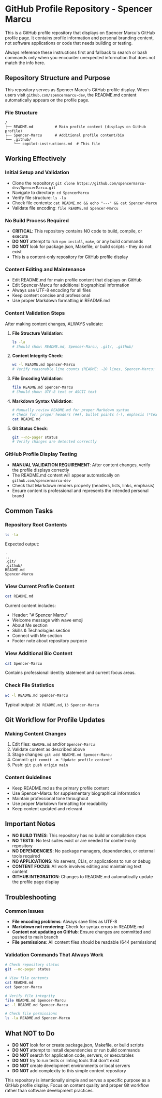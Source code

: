 # GitHub Profile Repository - Spencer Marcu

This is a GitHub profile repository that displays on Spencer Marcu's GitHub profile page. It contains profile information and personal branding content, not software applications or code that needs building or testing.

Always reference these instructions first and fallback to search or bash commands only when you encounter unexpected information that does not match the info here.

## Repository Structure and Purpose

This repository serves as Spencer Marcu's GitHub profile display. When users visit `github.com/spencermarcu-dev`, the README.md content automatically appears on the profile page.

### File Structure
```
/
├── README.md          # Main profile content (displays on GitHub profile)
├── Spencer-Marcu      # Additional profile content/bio
└── .github/
    └── copilot-instructions.md  # This file
```

## Working Effectively

### Initial Setup and Validation
- Clone the repository: `git clone https://github.com/spencermarcu-dev/SpencerMarcu.git`
- Navigate to directory: `cd SpencerMarcu`
- Verify file structure: `ls -la`
- Check file contents: `cat README.md && echo "---" && cat Spencer-Marcu`
- Validate file encoding: `file README.md Spencer-Marcu`

### No Build Process Required
- **CRITICAL**: This repository contains NO code to build, compile, or execute
- **DO NOT** attempt to run `npm install`, `make`, or any build commands
- **DO NOT** look for package.json, Makefile, or build scripts - they do not exist
- This is a content-only repository for GitHub profile display

### Content Editing and Maintenance
- Edit README.md for main profile content that displays on GitHub
- Edit Spencer-Marcu for additional biographical information
- Always use UTF-8 encoding for all files
- Keep content concise and professional
- Use proper Markdown formatting in README.md

### Content Validation Steps
After making content changes, ALWAYS validate:

1. **File Structure Validation**:
   ```bash
   ls -la
   # Should show: README.md, Spencer-Marcu, .git/, .github/
   ```

2. **Content Integrity Check**:
   ```bash
   wc -l README.md Spencer-Marcu
   # Verify reasonable line counts (README: ~20 lines, Spencer-Marcu: ~13 lines)
   ```

3. **File Encoding Validation**:
   ```bash
   file README.md Spencer-Marcu
   # Should show: UTF-8 text or ASCII text
   ```

4. **Markdown Syntax Validation**:
   ```bash
   # Manually review README.md for proper Markdown syntax
   # Check for: proper headers (##), bullet points (-), emphasis (*text*)
   cat README.md
   ```

5. **Git Status Check**:
   ```bash
   git --no-pager status
   # Verify changes are detected correctly
   ```

### GitHub Profile Display Testing
- **MANUAL VALIDATION REQUIREMENT**: After content changes, verify the profile displays correctly
- The README.md content will appear automatically on `github.com/spencermarcu-dev`
- Check that Markdown renders properly (headers, lists, links, emphasis)
- Ensure content is professional and represents the intended personal brand

## Common Tasks

### Repository Root Contents
```bash
ls -la
```
Expected output:
```
.
..
.git/
.github/
README.md
Spencer-Marcu
```

### View Current Profile Content
```bash
cat README.md
```
Current content includes:
- Header: "# Spencer Marcu"
- Welcome message with wave emoji
- About Me section
- Skills & Technologies section
- Connect with Me section
- Footer note about repository purpose

### View Additional Bio Content
```bash
cat Spencer-Marcu
```
Contains professional identity statement and current focus areas.

### Check File Statistics
```bash
wc -l README.md Spencer-Marcu
```
Typical output: `20 README.md`, `13 Spencer-Marcu`

## Git Workflow for Profile Updates

### Making Content Changes
1. Edit files: `README.md` and/or `Spencer-Marcu`
2. Validate content as described above
3. Stage changes: `git add README.md Spencer-Marcu`
4. Commit: `git commit -m "Update profile content"`
5. Push: `git push origin main`

### Content Guidelines
- Keep README.md as the primary profile content
- Use Spencer-Marcu for supplementary biographical information
- Maintain professional tone throughout
- Use proper Markdown formatting for readability
- Keep content updated and relevant

## Important Notes

- **NO BUILD TIMES**: This repository has no build or compilation steps
- **NO TESTS**: No test suites exist or are needed for content-only repository
- **NO DEPENDENCIES**: No package managers, dependencies, or external tools required
- **NO APPLICATIONS**: No servers, CLIs, or applications to run or debug
- **CONTENT FOCUS**: All work involves editing and maintaining text content
- **GITHUB INTEGRATION**: Changes to README.md automatically update the profile page display

## Troubleshooting

### Common Issues
- **File encoding problems**: Always save files as UTF-8
- **Markdown not rendering**: Check for syntax errors in README.md
- **Content not updating on GitHub**: Ensure changes are committed and pushed to main branch
- **File permissions**: All content files should be readable (644 permissions)

### Validation Commands That Always Work
```bash
# Check repository status
git --no-pager status

# View file contents
cat README.md
cat Spencer-Marcu

# Verify file integrity
file README.md Spencer-Marcu
wc -l README.md Spencer-Marcu

# Check file permissions
ls -la README.md Spencer-Marcu
```

## What NOT to Do
- **DO NOT** look for or create package.json, Makefile, or build scripts
- **DO NOT** attempt to install dependencies or run build commands
- **DO NOT** search for application code, servers, or executables
- **DO NOT** try to run tests or linting tools that don't exist
- **DO NOT** create development environments or local servers
- **DO NOT** add complexity to this simple content repository

This repository is intentionally simple and serves a specific purpose as a GitHub profile display. Focus on content quality and proper Git workflow rather than software development practices.
